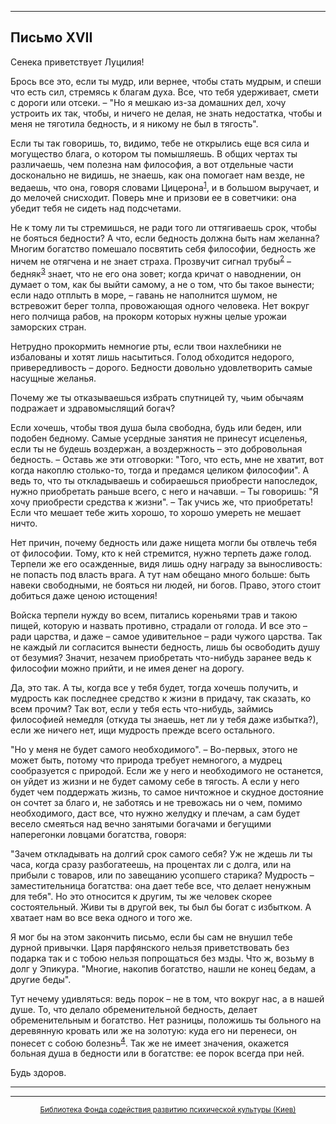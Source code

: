 

* * *

## Письмо XVII

Сенека приветствует Луцилия!

Брось все это, если ты мудр, или вернее, чтобы стать мудрым, и спеши что есть сил, стремясь к благам духа. Все, что тебя удерживает, смети с дороги или отсеки. – "Но я мешкаю из-за домашних дел, хочу устроить их так, чтобы, и ничего не делая, не знать недостатка, чтобы и меня не тяготила бедность, и я никому не был в тягость".

Если ты так говоришь, то, видимо, тебе не открылись еще вся сила и могущество блага, о котором ты помышляешь. В общих чертах ты различаешь, чем полезна нам философия, а вот отдельные части досконально не видишь, не знаешь, как она помогает нам везде, не ведаешь, что она, говоря словами Цицерона<sup>[1](refer.htm#pXVII-1)</sup>, и в большом выручает, и до мелочей снисходит. Поверь мне и призови ее в советчики: она убедит тебя не сидеть над подсчетами.

Не к тому ли ты стремишься, не ради того ли оттягиваешь срок, чтобы не бояться бедности? А что, если бедность должна быть нам желанна? Многим богатство помешало посвятить себя философии, бедность же ничем не отягчена и не знает страха. Прозвучит сигнал трубы<sup>[2](refer.htm#pXVII-2)</sup> – бедняк<sup>[3](refer.htm#pXVII-3)</sup> знает, что не его она зовет; когда кричат о наводнении, он думает о том, как бы выйти самому, а не о том, что бы такое вынести; если надо отплыть в море, – гавань не наполнится шумом, не встревожит берег толпа, провожающая одного человека. Нет вокруг него полчища рабов, на прокорм которых нужны целые урожаи заморских стран.

Нетрудно прокормить немногие рты, если твои нахлебники не избалованы и хотят лишь насытиться. Голод обходится недорого, привередливость – дорого. Бедности довольно удовлетворить самые насущные желанья.

Почему же ты отказываешься избрать спутницей ту, чьим обычаям подражает и здравомыслящий богач?

Если хочешь, чтобы твоя душа была свободна, будь или беден, или подобен бедному. Самые усердные занятия не принесут исцеленья, если ты не будешь воздержан, а воздержность – это добровольная бедность. – Оставь же эти отговорки: "Того, что есть, мне не хватит, вот когда накоплю столько-то, тогда и предамся целиком философии". А ведь то, что ты откладываешь и собираешься приобрести напоследок, нужно приобретать раньше всего, с него и начавши. – Ты говоришь: "Я хочу приобрести средства к жизни". – Так учись же, что приобретать! Если что мешает тебе жить хорошо, то хорошо умереть не мешает ничто.

Нет причин, почему бедность или даже нищета могли бы отвлечь тебя от философии. Тому, кто к ней стремится, нужно терпеть даже голод. Терпели же его осажденные, видя лишь одну награду за выносливость: не попасть под власть врага. А тут нам обещано много больше: быть навеки свободными, не бояться ни людей, ни богов. Право, этого стоит добиться даже ценою истощения!

Войска терпели нужду во всем, питались кореньями трав и такою пищей, которую и назвать противно, страдали от голода. И все это – ради царства, и даже – самое удивительное – ради чужого царства. Так не каждый ли согласится вынести бедность, лишь бы освободить душу от безумия? Значит, незачем приобретать что-нибудь заранее ведь к философии можно прийти, и не имея денег на дорогу.

Да, это так. А ты, когда все у тебя будет, тогда хочешь получить, и мудрость как последнее средство к жизни в придачу, так сказать, ко всем прочим? Так вот, если у тебя есть что-нибудь, займись философией немедля (откуда ты знаешь, нет ли у тебя даже избытка?), если же ничего нет, ищи мудрость прежде всего остального.

"Но у меня не будет самого необходимого". – Во-первых, этого не может быть, потому что природа требует немногого, а мудрец сообразуется с природой. Если же у него и необходимого не останется, он уйдет из жизни и не будет самому себе в тягость. А если у него будет чем поддержать жизнь, то самое ничтожное и скудное достояние он сочтет за благо и, не заботясь и не тревожась ни о чем, помимо необходимого, даст все, что нужно желудку и плечам, а сам будет весело смеяться над вечно занятыми богачами и бегущими наперегонки ловцами богатства, говоря:

"Зачем откладывать на долгий срок самого себя? Уж не ждешь ли ты часа, когда сразу разбогатеешь, на процентах ли с долга, или на прибыли с товаров, или по завещанию усопшего старика? Мудрость – заместительница богатства: она дает тебе все, что делает ненужным для тебя". Но это относится к другим, ты же человек скорее состоятельный. Живи ты в другой век, ты был бы богат с избытком. А хватает нам во все века одного и того же.

Я мог бы на этом закончить письмо, если бы сам не внушил тебе дурной привычки. Царя парфянского нельзя приветствовать без подарка так и с тобою нельзя попрощаться без мзды. Что ж, возьму в долг у Эпикура. "Многие, накопив богатство, нашли не конец бедам, а другие беды".

Тут нечему удивляться: ведь порок – не в том, что вокруг нас, а в нашей душе. То, что делало обременительной бедность, делает обременительным и богатство. Нет разницы, положишь ты больного на деревянную кровать или же на золотую: куда его ни перенеси, он понесет с собою болезнь<sup>[4](refer.htm#pXVII-4)</sup>. Так же не имеет значения, окажется больная душа в бедности или в богатстве: ее порок всегда при ней.

Будь здоров.

<div align="center">

* * *



* * *

[<small>Библиотека Фонда содействия развитию психической культуры (Киев)</small>](mailto:webmaster@psylib.kiev.ua)</div>